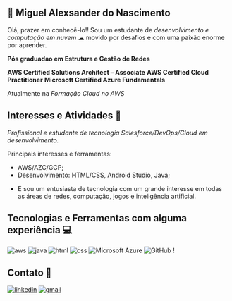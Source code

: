 ## 🧐 Miguel Alexsander do Nascimento
Olá, prazer em conhecê-lo!! Sou um estudante de *desenvolvimento e computação em nuvem* ☁ movido por desafios e com uma paixão enorme por aprender.

**Pós graduadao em Estrutura e Gestão de Redes**

**AWS Certified Solutions Architect – Associate**
**AWS Certified Cloud Practitioner**
**Microsoft Certified Azure Fundamentals**   

Atualmente na *Formação Cloud no AWS*

## Interesses e Atividades 📝

*Profissional e estudante de tecnologia Salesforce/DevOps/Cloud em desenvolvimento.*

Principais interesses e ferramentas:
- AWS/AZC/GCP;
- Desenvolvimento: HTML/CSS, Android Studio, Java;

* E sou um entusiasta de tecnologia com um grande interesse em todas as áreas de redes, computação, jogos e inteligência artificial.

## Tecnologias e Ferramentas com alguma experiência 💻

![aws](https://img.shields.io/badge/Amazon_AWS-FF9900?style=for-the-badge&logo=amazonaws&logoColor=white)       ![java](https://img.shields.io/badge/Java-ED8B00?style=for-the-badge&logo=java&logoColor=white)        ![html](https://img.shields.io/badge/HTML-239120?style=for-the-badge&logo=html5&logoColor=white)       ![css](https://img.shields.io/badge/CSS3-1572B6?style=for-the-badge&logo=css3&logoColor=white)       ![Microsoft Azure](https://img.shields.io/badge/Microsoft_Azure-0089D6?style=for-the-badge&logo=microsoft-azure&logoColor=white)      ![GitHub](https://img.shields.io/badge/GitHub-100000?style=for-the-badge&logo=github&logoColor=white)       !
 
##  Contato 📱
[![linkedin](https://img.shields.io/badge/linkedin-0A66C2?style=for-the-badge&logo=linkedin&logoColor=white)](https://www.linkedin.com/in/miguel-alexsander-do-nascimento-06b160213/)     [![gmail](https://img.shields.io/badge/Gmail-D14836?style=for-the-badge&logo=gmail&logoColor=white)](https://mailto:miguelrockalexsander@gamil.com)
